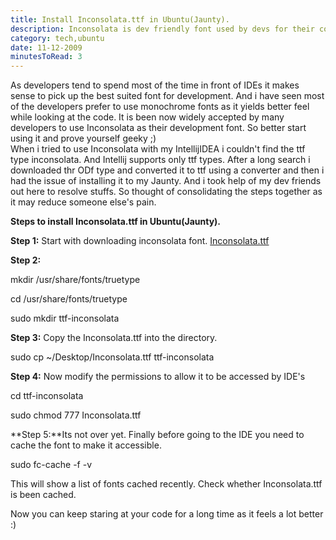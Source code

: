 ```yaml
---
title: Install Inconsolata.ttf in Ubuntu(Jaunty).
description: Inconsolata is dev friendly font used by devs for their code. This post is about installing Inconsolata tru type in Ubuntu - Jaunty.
category: tech,ubuntu
date: 11-12-2009
minutesToRead: 3
---
```


As developers tend to spend most of the time in front of IDEs it makes sense to pick up the best suited font for development. And i have seen most of the developers prefer to use monochrome fonts as it yields better feel while looking at the code. It is been now widely accepted by many developers to use Inconsolata as their development font. So better start using it and prove yourself geeky ;)  
When i tried to use Inconsolata with my IntellijIDEA i couldn't find the ttf type inconsolata. And Intellij supports only ttf types. After a long search i downloaded thr ODf type and converted it to ttf using a converter and then i had the issue of installing it to my Jaunty. And i took help of my dev friends out here to resolve stuffs. So thought of consolidating the steps together as it may reduce someone else's pain.

**Steps to install Inconsolata.ttf in Ubuntu(Jaunty).**

**Step 1:** Start with downloading inconsolata font. [Inconsolata.ttf](http://www.4shared.com/file/xnMYNL0w/Inconsolata.html)

**Step 2:**

mkdir /usr/share/fonts/truetype

cd /usr/share/fonts/truetype

sudo mkdir ttf-inconsolata

**Step 3:** Copy the Inconsolata.ttf into the directory.

sudo cp ~/Desktop/Inconsolata.ttf ttf-inconsolata

**Step 4:** Now modify the permissions to allow it to be accessed by IDE's

cd ttf-inconsolata

sudo chmod 777 Inconsolata.ttf

**Step 5:**Its not over yet. Finally before going to the IDE you need to cache the font to make it accessible.

sudo fc-cache -f -v

This will show a list of fonts cached recently. Check whether Inconsolata.ttf is been cached.

Now you can keep staring at your code for a long time as it feels a lot better :)
